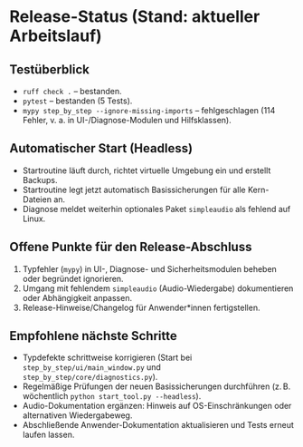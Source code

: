 # Release-Status (Stand: aktueller Arbeitslauf)

## Testüberblick
- `ruff check .` – bestanden.
- `pytest` – bestanden (5 Tests).
- `mypy step_by_step --ignore-missing-imports` – fehlgeschlagen (114 Fehler, v. a. in UI-/Diagnose-Modulen und Hilfsklassen).

## Automatischer Start (Headless)
- Startroutine läuft durch, richtet virtuelle Umgebung ein und erstellt Backups.
- Startroutine legt jetzt automatisch Basissicherungen für alle Kern-Dateien an.
- Diagnose meldet weiterhin optionales Paket `simpleaudio` als fehlend auf Linux.

## Offene Punkte für den Release-Abschluss
1. Typfehler (`mypy`) in UI-, Diagnose- und Sicherheitsmodulen beheben oder begründet ignorieren.
2. Umgang mit fehlendem `simpleaudio` (Audio-Wiedergabe) dokumentieren oder Abhängigkeit anpassen.
3. Release-Hinweise/Changelog für Anwender*innen fertigstellen.

## Empfohlene nächste Schritte
- Typdefekte schrittweise korrigieren (Start bei `step_by_step/ui/main_window.py` und `step_by_step/core/diagnostics.py`).
- Regelmäßige Prüfungen der neuen Basissicherungen durchführen (z. B. wöchentlich `python start_tool.py --headless`).
- Audio-Dokumentation ergänzen: Hinweis auf OS-Einschränkungen oder alternativen Wiedergabeweg.
- Abschließende Anwender-Dokumentation aktualisieren und Tests erneut laufen lassen.
